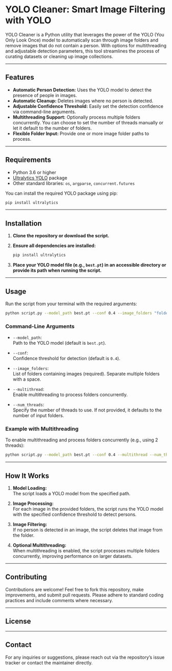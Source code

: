 # YOLO Cleaner: Smart Image Filtering with YOLO

YOLO Cleaner is a Python utility that leverages the power of the YOLO (You Only Look Once) model to automatically scan through image folders and remove images that do not contain a person. With options for multithreading and adjustable detection parameters, this tool streamlines the process of curating datasets or cleaning up image collections.

---

## Features

- **Automatic Person Detection:** Uses the YOLO model to detect the presence of people in images.
- **Automatic Cleanup:** Deletes images where no person is detected.
- **Adjustable Confidence Threshold:** Easily set the detection confidence via command-line arguments.
- **Multithreading Support:** Optionally process multiple folders concurrently. You can choose to set the number of threads manually or let it default to the number of folders.
- **Flexible Folder Input:** Provide one or more image folder paths to process.

---

## Requirements

- Python 3.6 or higher
- [Ultralytics YOLO](https://github.com/ultralytics/ultralytics) package  
- Other standard libraries: `os`, `argparse`, `concurrent.futures`

You can install the required YOLO package using pip:

```bash
pip install ultralytics
```

---

## Installation

1. **Clone the repository or download the script.**

2. **Ensure all dependencies are installed:**

   ```bash
   pip install ultralytics
   ```

3. **Place your YOLO model file (e.g., `best.pt`) in an accessible directory or provide its path when running the script.**

---

## Usage

Run the script from your terminal with the required arguments:

```bash
python script.py --model_path best.pt --conf 0.4 --image_folders "folder1" "folder2" "folder3"
```

### Command-Line Arguments

- `--model_path`:  
  Path to the YOLO model (default is `best.pt`).

- `--conf`:  
  Confidence threshold for detection (default is `0.4`).

- `--image_folders`:  
  List of folders containing images (required). Separate multiple folders with a space.

- `--multithread`:  
  Enable multithreading to process folders concurrently.

- `--num_threads`:  
  Specify the number of threads to use. If not provided, it defaults to the number of input folders.

### Example with Multithreading

To enable multithreading and process folders concurrently (e.g., using 2 threads):

```bash
python script.py --model_path best.pt --conf 0.4 --multithread --num_threads 2 --image_folders "folder1" "folder2" "folder3"
```

---

## How It Works

1. **Model Loading:**  
   The script loads a YOLO model from the specified path.

2. **Image Processing:**  
   For each image in the provided folders, the script runs the YOLO model with the specified confidence threshold to detect persons.

3. **Image Filtering:**  
   If no person is detected in an image, the script deletes that image from the folder.

4. **Optional Multithreading:**  
   When multithreading is enabled, the script processes multiple folders concurrently, improving performance on larger datasets.

---

## Contributing

Contributions are welcome! Feel free to fork this repository, make improvements, and submit pull requests. Please adhere to standard coding practices and include comments where necessary.

---

## License


---

## Contact

For any inquiries or suggestions, please reach out via the repository’s issue tracker or contact the maintainer directly.